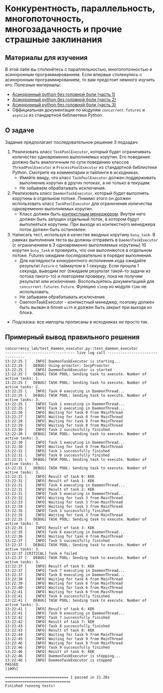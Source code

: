 # Конкурентность, параллельность, многопоточность, многозадачность и прочие страшные заклинания

## Материалы для изучения
В этой лабе вы столкнётесь с параллельностью, многопоточностью и асинхронным программированием. Если впервые столкнулись с асинхронным программированием, то вам предстоит немного изучить его. Полезные материалы:
- [Асинхронный python без головной боли (часть 1)](https://habr.com/ru/articles/667630/)
- [Асинхронный python без головной боли (часть 2)](https://habr.com/ru/articles/671798/)
- [Асинхронный python без головной боли (часть 3)](https://habr.com/ru/articles/774582/)
- Оффициальная документация по модулям `concurrent.futures` и `asyncio` из стандартной библиотеки Python.

## О задаче
Задание предполагает последовательное решение 3 подзадач:
1. Реализовать класс `TaskPoolExecutor`, который будет ограничивать количество одновременно выполняемых корутин. Его поведение должно быть аналогичным по сути поведению классов `ThreadPoolExecutor` и `ProcessPoolExecutor` из стандартной библиотеки Python. Смотрите на комментарии и тайпинги в исходниках. 
    - Имейте ввиду, что класс `TaskPoolExecutor` должен поддерживать выполнение корутин в других потоках, а не только в текущем.
    - Не забываем обрабатывать исключения.
2. Реализовать класс `DaemonTaskExecutor`, который будет выполнять корутины в отдельном потоке. Помимо этого он должен использовать класс `TaskPoolExecutor` для ограничения количества одновременно выполняемых корутин.
    - Класс должен быть [контекстным менеджером](https://book.pythontips.com/en/latest/context_managers.html). Внутри него должен быть запущен отдельный поток, в котором будут выполняться корутины. При выходе из контекстного менеджера поток должен быть остановлен.
3. Написать тест, используя в качестве вводных корутину `busy_task`. В рамках выполнения теста вы должны отправить в `DaemonTaskExecutor` (c ограничением в 3 одновременно выполняемых корутины) 10 корутин `busy_task` и проверить, что они выполняются в отдельном потоке. Futures ожидаем последовательно в порядке выполнения. 
    - Для наглядности конкурентного исполнения кода ожидайте результат `Future` с таймаутом в 1 секунду. Если прошла 1 секунда, выводим лог (ожидаем результат такой-то задачи из потока такого-то) и повторяем проверку, пока не получим результат или исключение. Воспользуйтесь документацией для `concurrent.futures.Future`. Функцию `sleep` из модуля `time` не использовать. 
    - Не забываем обрабатывать исключения.
    - DaemonTaskExecutor - контекстный менеджер, поэтому должен быть вызван в блоке `with` и должен быть закрыт при выходе из блока. 
- Подсказка: все импорты прописаны в исходниках не просто так.

## Примерный вывод правильного решения

```
concurrency_lab/test_daemon_executor.py::test_daemon_executor 
-------------------------------- live log call --------------------------------
13:22:25 [    INFO] DaemonTaskExecutor is starting...
13:22:25 [   DEBUG] Using proactor: IocpProactor
13:22:25 [    INFO] DaemonTaskExecutor is started
13:22:25 [   DEBUG] TASK POOL: Sending task to execute. Number of active tasks: 1.
13:22:25 [   DEBUG] TASK POOL: Sending task to execute. Number of active tasks: 2.
13:22:25 [    INFO] Task 0 executing in DaemonThread...
13:22:25 [   DEBUG] TASK POOL: Sending task to execute. Number of active tasks: 3.
13:22:25 [    INFO] Task 1 executing in DaemonThread...
13:22:25 [    INFO] Task 2 executing in DaemonThread...
13:22:26 [    INFO] Waiting for task 0 from MainThread
13:22:27 [    INFO] Waiting for task 0 from MainThread
13:22:28 [    INFO] Waiting for task 0 from MainThread
13:22:29 [    INFO] Waiting for task 0 from MainThread
13:22:30 [    INFO] Task 2 successfully finished
13:22:30 [   DEBUG] TASK POOL: Sending task to execute. Number of active tasks: 3.
13:22:30 [    INFO] Task 3 executing in DaemonThread...
13:22:30 [    INFO] Waiting for task 0 from MainThread
13:22:31 [    INFO] Task 1 successfully finished
13:22:31 [    INFO] Task 0 successfully finished
13:22:31 [   DEBUG] TASK POOL: Sending task to execute. Number of active tasks: 3.
13:22:31 [   DEBUG] TASK POOL: Sending task to execute. Number of active tasks: 3.
13:22:31 [    INFO] Result of task 0: KEK
13:22:31 [    INFO] Result of task 1: KEK
13:22:31 [    INFO] Task 4 executing in DaemonThread...
13:22:31 [    INFO] Result of task 2: KEK
13:22:31 [    INFO] Task 5 executing in DaemonThread...
13:22:32 [    INFO] Waiting for task 3 from MainThread
13:22:33 [    INFO] Waiting for task 3 from MainThread
13:22:34 [    INFO] Waiting for task 3 from MainThread
13:22:35 [    INFO] Task 3 successfully finished
13:22:35 [    INFO] Waiting for task 3 from MainThread
13:22:35 [   DEBUG] TASK POOL: Sending task to execute. Number of active tasks: 3.
13:22:35 [    INFO] Result of task 3: KEK
13:22:35 [    INFO] Task 6 executing in DaemonThread...
13:22:36 [    INFO] Waiting for task 4 from MainThread
13:22:37 [    INFO] Task 5 successfully finished
13:22:37 [   DEBUG] TASK POOL: Sending task to execute. Number of active tasks: 3.
13:22:37 [CRITICAL] Task 4 failed
13:22:37 [   DEBUG] TASK POOL: Sending task to execute. Number of active tasks: 3.
13:22:37 [    INFO] Result of task 5: KEK
13:22:37 [    INFO] Task 7 executing in DaemonThread...
13:22:37 [    INFO] Task 8 executing in DaemonThread...
13:22:38 [    INFO] Waiting for task 6 from MainThread
13:22:39 [    INFO] Waiting for task 6 from MainThread
13:22:40 [    INFO] Waiting for task 6 from MainThread
13:22:41 [    INFO] Waiting for task 6 from MainThread
13:22:41 [    INFO] Task 6 successfully finished
13:22:41 [   DEBUG] TASK POOL: Sending task to execute. Number of active tasks: 3.
13:22:41 [    INFO] Result of task 6: KEK
13:22:41 [    INFO] Task 9 executing in DaemonThread...
13:22:42 [    INFO] Task 7 successfully finished
13:22:42 [    INFO] Result of task 7: KEK
13:22:43 [    INFO] Task 8 successfully finished
13:22:43 [    INFO] Result of task 8: KEK
13:22:44 [    INFO] Waiting for task 9 from MainThread
13:22:45 [    INFO] Waiting for task 9 from MainThread
13:22:46 [    INFO] Waiting for task 9 from MainThread
13:22:46 [    INFO] Task 9 successfully finished
13:22:46 [    INFO] Result of task 9: KEK
13:22:46 [    INFO] DaemonTaskExecutor is stopping...
13:22:46 [    INFO] DaemonTaskExecutor is stopped
PASSED                                                                   [100%]

============================= 1 passed in 21.28s ==============================
Finished running tests!
```